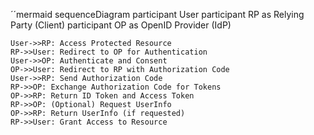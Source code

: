´´mermaid
sequenceDiagram
    participant User
    participant RP as Relying Party (Client)
    participant OP as OpenID Provider (IdP)

    User->>RP: Access Protected Resource
    RP->>User: Redirect to OP for Authentication
    User->>OP: Authenticate and Consent
    OP->>User: Redirect to RP with Authorization Code
    User->>RP: Send Authorization Code
    RP->>OP: Exchange Authorization Code for Tokens
    OP->>RP: Return ID Token and Access Token
    RP->>OP: (Optional) Request UserInfo
    OP->>RP: Return UserInfo (if requested)
    RP->>User: Grant Access to Resource

